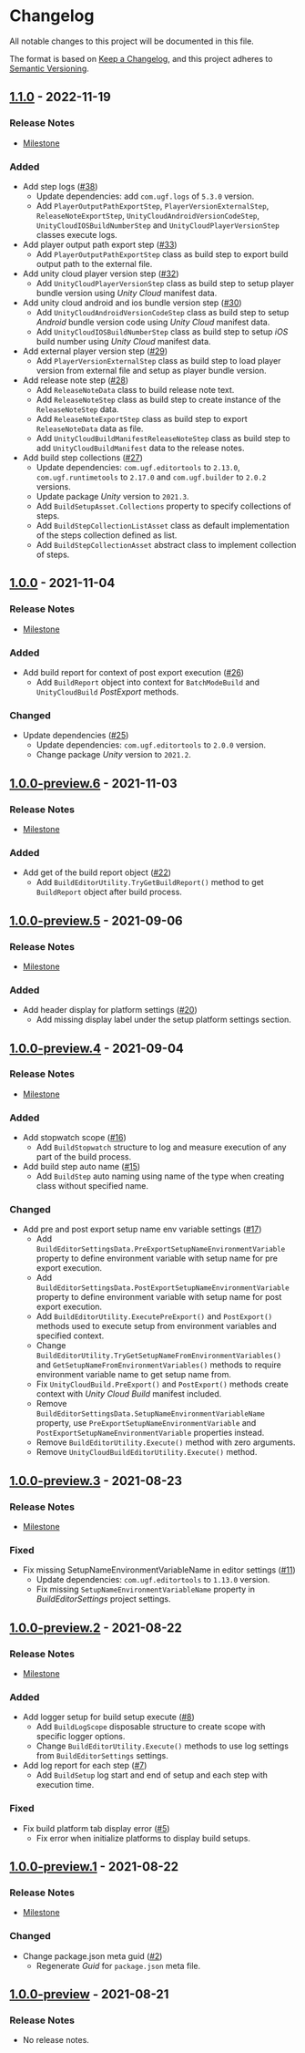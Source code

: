 # Changelog

All notable changes to this project will be documented in this file.

The format is based on [Keep a Changelog](https://keepachangelog.com/en/1.0.0/),
and this project adheres to [Semantic Versioning](https://semver.org/spec/v2.0.0.html).

## [1.1.0](https://github.com/unity-game-framework/ugf-build/releases/tag/1.1.0) - 2022-11-19  

### Release Notes

- [Milestone](https://github.com/unity-game-framework/ugf-build/milestone/8?closed=1)  
    

### Added

- Add step logs ([#38](https://github.com/unity-game-framework/ugf-build/issues/38))  
    - Update dependencies: add `com.ugf.logs` of `5.3.0` version.
    - Add `PlayerOutputPathExportStep`, `PlayerVersionExternalStep`, `ReleaseNoteExportStep`, `UnityCloudAndroidVersionCodeStep`, `UnityCloudIOSBuildNumberStep` and `UnityCloudPlayerVersionStep` classes execute logs.
- Add player output path export step ([#33](https://github.com/unity-game-framework/ugf-build/issues/33))  
    - Add `PlayerOutputPathExportStep` class as build step to export build output path to the external file.
- Add unity cloud player version step ([#32](https://github.com/unity-game-framework/ugf-build/issues/32))  
    - Add `UnityCloudPlayerVersionStep` class as build step to setup player bundle version using _Unity Cloud_ manifest data.
- Add unity cloud android and ios bundle version step ([#30](https://github.com/unity-game-framework/ugf-build/issues/30))  
    - Add `UnityCloudAndroidVersionCodeStep` class as build step to setup _Android_ bundle version code using _Unity Cloud_ manifest data.
    - Add `UnityCloudIOSBuildNumberStep` class as build step to setup _iOS_ build number using _Unity Cloud_ manifest data.
- Add external player version step ([#29](https://github.com/unity-game-framework/ugf-build/issues/29))  
    - Add `PlayerVersionExternalStep` class as build step to load player version from external file and setup as player bundle version.
- Add release note step ([#28](https://github.com/unity-game-framework/ugf-build/issues/28))  
    - Add `ReleaseNoteData` class to build release note text.
    - Add `ReleaseNoteStep` class as build step to create instance of the `ReleaseNoteStep` data.
    - Add `ReleaseNoteExportStep` class as build step to export `ReleaseNoteData` data as file.
    - Add `UnityCloudBuildManifestReleaseNoteStep` class as build step to add `UnityCloudBuildManifest` data to the release notes.
- Add build step collections ([#27](https://github.com/unity-game-framework/ugf-build/issues/27))  
    - Update dependencies: `com.ugf.editortools` to `2.13.0`, `com.ugf.runtimetools` to `2.17.0` and `com.ugf.builder` to `2.0.2` versions.
    - Update package _Unity_ version to `2021.3`.
    - Add `BuildSetupAsset.Collections` property to specify collections of steps.
    - Add `BuildStepCollectionListAsset` class as default implementation of the steps collection defined as list.
    - Add `BuildStepCollectionAsset` abstract class to implement collection of steps.

## [1.0.0](https://github.com/unity-game-framework/ugf-build/releases/tag/1.0.0) - 2021-11-04  

### Release Notes

- [Milestone](https://github.com/unity-game-framework/ugf-build/milestone/7?closed=1)  
    

### Added

- Add build report for context of post export execution ([#26](https://github.com/unity-game-framework/ugf-build/pull/26))  
    - Add `BuildReport` object into context for `BatchModeBuild` and `UnityCloudBuild` _PostExport_ methods.

### Changed

- Update dependencies ([#25](https://github.com/unity-game-framework/ugf-build/pull/25))  
    - Update dependencies: `com.ugf.editortools` to `2.0.0` version.
    - Change package _Unity_ version to `2021.2`.

## [1.0.0-preview.6](https://github.com/unity-game-framework/ugf-build/releases/tag/1.0.0-preview.6) - 2021-11-03  

### Release Notes

- [Milestone](https://github.com/unity-game-framework/ugf-build/milestone/6?closed=1)  
    

### Added

- Add get of the build report object ([#22](https://github.com/unity-game-framework/ugf-build/pull/22))  
    - Add `BuildEditorUtility.TryGetBuildReport()` method to get `BuildReport` object after build process.

## [1.0.0-preview.5](https://github.com/unity-game-framework/ugf-build/releases/tag/1.0.0-preview.5) - 2021-09-06  

### Release Notes

- [Milestone](https://github.com/unity-game-framework/ugf-build/milestone/5?closed=1)  
    

### Added

- Add header display for platform settings ([#20](https://github.com/unity-game-framework/ugf-build/pull/20))  
    - Add missing display label under the setup platform settings section.

## [1.0.0-preview.4](https://github.com/unity-game-framework/ugf-build/releases/tag/1.0.0-preview.4) - 2021-09-04  

### Release Notes

- [Milestone](https://github.com/unity-game-framework/ugf-build/milestone/4?closed=1)  
    

### Added

- Add stopwatch scope ([#16](https://github.com/unity-game-framework/ugf-build/pull/16))  
    - Add `BuildStopwatch` structure to log and measure execution of any part of the build process.
- Add build step auto name ([#15](https://github.com/unity-game-framework/ugf-build/pull/15))  
    - Add `BuildStep` auto naming using name of the type when creating class without specified name.

### Changed

- Add pre and post export setup name env variable settings ([#17](https://github.com/unity-game-framework/ugf-build/pull/17))  
    - Add `BuildEditorSettingsData.PreExportSetupNameEnvironmentVariable` property to define environment variable with setup name for pre export execution.
    - Add `BuildEditorSettingsData.PostExportSetupNameEnvironmentVariable` property to define environment variable with setup name for post export execution.
    - Add `BuildEditorUtility.ExecutePreExport()` and `PostExport()` methods used to execute setup from environment variables and specified context.
    - Change `BuildEditorUtility.TryGetSetupNameFromEnvironmentVariables()` and `GetSetupNameFromEnvironmentVariables()` methods to require environment variable name to get setup name from.
    - Fix `UnityCloudBuild.PreExport()` and `PostExport()` methods create context with _Unity Cloud Build_ manifest included.
    - Remove `BuildEditorSettingsData.SetupNameEnvironmentVariableName` property, use `PreExportSetupNameEnvironmentVariable` and `PostExportSetupNameEnvironmentVariable` properties instead.
    - Remove `BuildEditorUtility.Execute()` method with zero arguments.
    - Remove `UnityCloudBuildEditorUtility.Execute()` method.

## [1.0.0-preview.3](https://github.com/unity-game-framework/ugf-build/releases/tag/1.0.0-preview.3) - 2021-08-23  

### Release Notes

- [Milestone](https://github.com/unity-game-framework/ugf-build/milestone/3?closed=1)  
    

### Fixed

- Fix missing SetupNameEnvironmentVariableName in editor settings ([#11](https://github.com/unity-game-framework/ugf-build/pull/11))  
    - Update dependencies: `com.ugf.editortools` to `1.13.0` version.
    - Fix missing `SetupNameEnvironmentVariableName` property in _BuildEditorSettings_ project settings.

## [1.0.0-preview.2](https://github.com/unity-game-framework/ugf-build/releases/tag/1.0.0-preview.2) - 2021-08-22  

### Release Notes

- [Milestone](https://github.com/unity-game-framework/ugf-build/milestone/2?closed=1)  
    

### Added

- Add logger setup for build setup execute ([#8](https://github.com/unity-game-framework/ugf-build/pull/8))  
    - Add `BuildLogScope` disposable structure to create scope with specific logger options.
    - Change `BuildEditorUtility.Execute()` methods to use log settings from `BuildEditorSettings` settings.
- Add log report for each step ([#7](https://github.com/unity-game-framework/ugf-build/pull/7))  
    - Add `BuildSetup` log start and end of setup and each step with execution time.

### Fixed

- Fix build platform tab display error ([#5](https://github.com/unity-game-framework/ugf-build/pull/5))  
    - Fix error when initialize platforms to display build setups.

## [1.0.0-preview.1](https://github.com/unity-game-framework/ugf-build/releases/tag/1.0.0-preview.1) - 2021-08-22  

### Release Notes

- [Milestone](https://github.com/unity-game-framework/ugf-build/milestone/1?closed=1)  
    

### Changed

- Change package.json meta guid ([#2](https://github.com/unity-game-framework/ugf-build/pull/2))  
    - Regenerate _Guid_ for `package.json` meta file.

## [1.0.0-preview](https://github.com/unity-game-framework/ugf-build/releases/tag/1.0.0-preview) - 2021-08-21  

### Release Notes

- No release notes.



